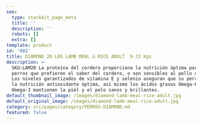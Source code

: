 ```yaml
---
seo:
  type: stackbit_page_meta
  title: ''
  description: ''
  robots: []
  extra: []
template: product
id: '002'
title: DIAMOND 20 LBS LAMB MEAL & RICE ADULT  9.72 Kgs
description: >-
  SKU:LAM20 La proteína del cordero proporciona la nutrición óptima para los
  perros que prefieren el sabor del cordero, o son sensibles al pollo o al maíz.
  Los niveles garantizados de vitamina E y selenio aseguran que su perro reciba
  la nutrición antioxidante óptima, así mismo los ácidos grasos Omega-6 y
  Omega-3 mantienen la piel y el pelo sanos y brillantes.
default_thumbnail_image: /images/diamond-lamb-meal-rice-adult.jpg
default_original_image: /images/diamond-lamb-meal-rice-adult.jpg
category: src/pages/category/PERROS-DIAMOND.md
featured: false
---
```

